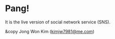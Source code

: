 #  Pang!

It is the live version of social network service (SNS).


&copy Jong Won Kim (kimjw7981@me.com)
